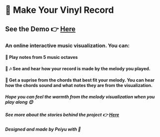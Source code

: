 # :musical_score: Make Your Vinyl Record
## See the Demo :point_right: <a href="https://vinyl-record-maker.web.app/">Here</a> 

### An online interactive music visualization. You can:
#### :musical_keyboard:   Play notes from 5 music octaves 
#### :art: :notes:   See and hear how your record is made by the melody you played. 
#### :wind_chime:   Get a suprise from the chords that best fit your melody. You can hear how the chords sound and what notes they are from the visualization.

##### Hope you can feel the warmth from the melody visualization when you play along :blush:
##### See more about the stories behind the project :point_right:  <a href="https://www.peiyuhyu.com/2020/10/19/i-design-a-music-visualization/">Here</a> 
##### Designed and made by Peiyu with :heartbeat:

